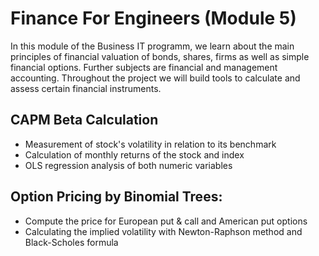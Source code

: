 # Finance For Engineers (Module 5)
In this module of the Business IT programm, we learn about the main principles of financial valuation of bonds, shares, firms as well as simple financial options. Further subjects are financial and management accounting. Throughout the project we will build tools to calculate and assess certain financial instruments.

## CAPM Beta Calculation
- Measurement of stock's volatility in relation to its benchmark
- Calculation of monthly returns of the stock and index
- OLS regression analysis of both numeric variables

## Option Pricing by Binomial Trees:
- Compute the price for European put & call and American put options
- Calculating the implied volatility with Newton-Raphson method and Black-Scholes formula
